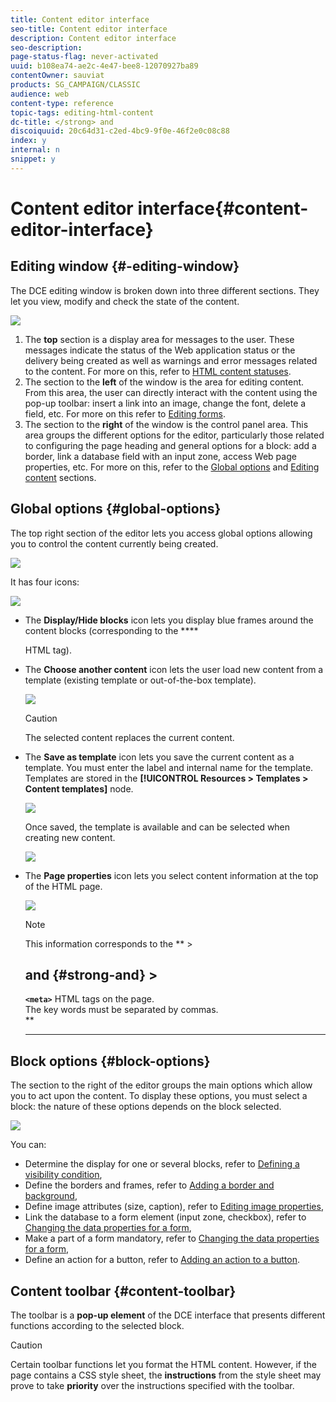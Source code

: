 ```yaml
---
title: Content editor interface
seo-title: Content editor interface
description: Content editor interface
seo-description: 
page-status-flag: never-activated
uuid: b108ea74-ae2c-4e47-bee8-12070927ba89
contentOwner: sauviat
products: SG_CAMPAIGN/CLASSIC
audience: web
content-type: reference
topic-tags: editing-html-content
dc-title: </strong> and
discoiquuid: 20c64d31-c2ed-4bc9-9f0e-46f2e0c08c88
index: y
internal: n
snippet: y
---
```


# Content editor interface{#content-editor-interface}

## Editing window {#-editing-window}

The DCE editing window is broken down into three different sections. They let you view, modify and check the state of the content.

![](assets/dce_decoupe_window_nb.png)

1. The **top** section is a display area for messages to the user. These messages indicate the status of the Web application status or the delivery being created as well as warnings and error messages related to the content. For more on this, refer to [HTML content statuses](https://helpx.adobe.com/campaign/standard/web/using/content-editing-best-practices.html#html-content-statuses).
1. The section to the **left** of the window is the area for editing content. From this area, the user can directly interact with the content using the pop-up toolbar: insert a link into an image, change the font, delete a field, etc. For more on this refer to [Editing forms](https://helpx.adobe.com/campaign/standard/web/using/editing-content.html#editing-forms).
1. The section to the **right** of the window is the control panel area. This area groups the different options for the editor, particularly those related to configuring the page heading and general options for a block: add a border, link a database field with an input zone, access Web page properties, etc. For more on this, refer to the [Global options](https://helpx.adobe.com/campaign/standard/web/using/content-editor-interface.html#global-options) and [Editing content](https://helpx.adobe.com/campaign/standard/web/using/editing-content.html) sections.

## Global options {#global-options}

The top right section of the editor lets you access global options allowing you to control the content currently being created.

![](assets/dce_global_options.png)

It has four icons:

![](assets/dce_icons_sidebar.png)

* The **Display/Hide blocks** icon lets you display blue frames around the content blocks (corresponding to the ****

  HTML tag).

* The **Choose another content** icon lets the user load new content from a template (existing template or out-of-the-box template).

  ![](assets/dce_popup_templatechoice.png)

  >[!CAUTION]
  >
  >The selected content replaces the current content.

* The **Save as template** icon lets you save the current content as a template. You must enter the label and internal name for the template. Templates are stored in the **[!UICONTROL Resources > Templates > Content templates]** node.

  ![](assets/dce_popup_savetemplate.png)

  Once saved, the template is available and can be selected when creating new content.

  ![](assets/dce_create_fromtemplate.png)

* The **Page properties** icon lets you select content information at the top of the HTML page.

  ![](assets/dce_popup_headerhtml.png)

  >[!NOTE]
  >
  >This information corresponds to the ** >
  >
  >## </strong> and  {#strong-and}  >
  >
  >**`<meta>`** HTML tags on the page.  
  >The key words must be separated by commas.  
  >**
  >** **

## Block options {#block-options}

The section to the right of the editor groups the main options which allow you to act upon the content. To display these options, you must select a block: the nature of these options depends on the block selected.

![](assets/dce_right_section.png)

You can:

* Determine the display for one or several blocks, refer to [Defining a visibility condition](https://helpx.adobe.com/campaign/standard/web/using/editing-content.html#defining-a-visibility-condition),
* Define the borders and frames, refer to [Adding a border and background](https://helpx.adobe.com/campaign/standard/web/using/editing-content.html#adding-a-border-and-background),
* Define image attributes (size, caption), refer to [Editing image properties](https://helpx.adobe.com/campaign/standard/web/using/editing-content.html#editing-image-properties),
* Link the database to a form element (input zone, checkbox), refer to [Changing the data properties for a form](https://helpx.adobe.com/campaign/standard/web/using/editing-content.html#changing-the-data-properties-for-a-form),
* Make a part of a form mandatory, refer to [Changing the data properties for a form](https://helpx.adobe.com/campaign/standard/web/using/editing-content.html#changing-the-data-properties-for-a-form),
* Define an action for a button, refer to [Adding an action to a button](https://helpx.adobe.com/campaign/standard/web/using/editing-content.html#adding-an-action-to-a-button).

## Content toolbar {#content-toolbar}

The toolbar is a **pop-up element** of the DCE interface that presents different functions according to the selected block.

>[!CAUTION]
>
>Certain toolbar functions let you format the HTML content. However, if the page contains a CSS style sheet, the **instructions** from the style sheet may prove to take **priority** over the instructions specified with the toolbar.


